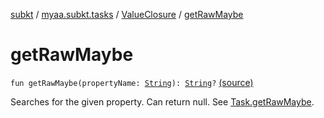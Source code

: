 [subkt](../../index.md) / [myaa.subkt.tasks](../index.md) / [ValueClosure](index.md) / [getRawMaybe](./get-raw-maybe.md)

# getRawMaybe

`fun getRawMaybe(propertyName: `[`String`](https://kotlinlang.org/api/latest/jvm/stdlib/kotlin/-string/index.html)`): `[`String`](https://kotlinlang.org/api/latest/jvm/stdlib/kotlin/-string/index.html)`?` [(source)](https://github.com/Myaamori/SubKt/blob/master/src/main/kotlin/myaa/subkt/tasks/tasks.kt#L485)

Searches for the given property. Can return null. See [Task.getRawMaybe](../org.gradle.api.-task/get-raw-maybe.md).

